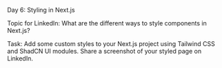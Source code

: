 Day 6: Styling in Next.js

Topic for LinkedIn: What are the different ways to style components in Next.js?


Task:
Add some custom styles to your Next.js project using Tailwind CSS and ShadCN UI modules. Share a screenshot of your styled page on LinkedIn.
